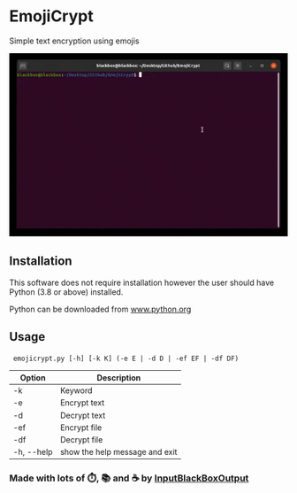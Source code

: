 # EmojiCrypt
Simple text encryption using emojis

![GIF](https://github.com/InputBlackBoxOutput/EmojiCrypt/blob/master/EmojiCrypt.gif)

## Installation
This software does not require installation however the user should have Python (3.8 or above) installed.

Python can be downloaded from www.python.org

## Usage
<code> emojicrypt.py [-h] [-k K] (-e E | -d D | -ef EF | -df DF) </code>
  
|Option| Description|
|--|--|
|-k| Keyword|
|-e| Encrypt text|
|-d| Decrypt text|
|-ef| Encrypt file|
|-df| Decrypt file|
|-h, --help|show the help message and exit|


### Made with lots of ⏱️, 📚 and ☕ by [InputBlackBoxOutput](https://github.com/InputBlackBoxOutput)
